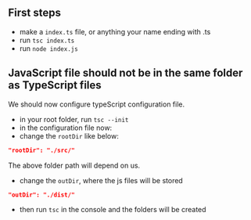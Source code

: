 ## First steps

-  make a `index.ts` file, or anything your name ending with .ts
-  run `tsc index.ts`
-  run `node index.js`

## JavaScript file should not be in the same folder as TypeScript files

We should now configure typeScript configuration file.

-  in your root folder, run `tsc --init`
-  in the configuration file now:
-  change the `rootDir` like below:

```json
"rootDir": "./src/"
```

The above folder path will depend on us.

-  change the `outDir`, where the js files will be stored

```json
"outDir": "./dist/"
```

-  then run `tsc` in the console and the folders will be created
